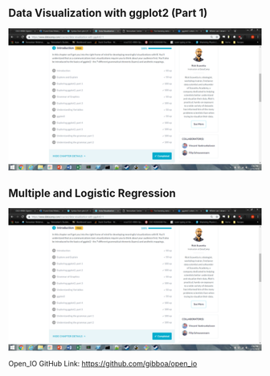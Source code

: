 ## Data Visualization with ggplot2 (Part 1)
![](images/lab7img1.png)
## Multiple and Logistic Regression
![](images/lab7img1.png)

Open_IO GitHub Link: https://github.com/gibboa/open_io
